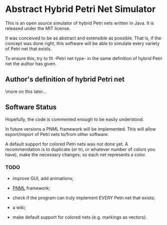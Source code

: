 # Abstract Hybrid Petri Net Simulator
This is an open source simulator of hybrid Petri nets written in Java. It is released under the MIT license.

It was conceived to be as abstract and extensible as possible. That is, if the concept was done right, this software will be able to simulate every variety of Petri net that exists.

To ensure this, try to fit -Petri net type- in the same definition of hybrid Petri net the author has given.

## Author's definition of hybrid Petri net

\more on this later...

## Software Status
Hopefully, the code is commented enough to be easily understood.

In future versions a PNML framework will be implemented. This will allow export/import of Petri nets to/from other software.

A default support for colored Petri nets was not done yet. A recommendation is to duplicate (or tri, or whatever number of colors you have), make the necessary changes; so each net represents a color.

### TODO
- improve GUI, add animations;

- [PNML](http://pnml.lip6.fr) framework;

- check if the program can truly implement EVERY Petri net that exists;

- a wiki;

- make default support for colored nets (e.g. markings as vectors).
